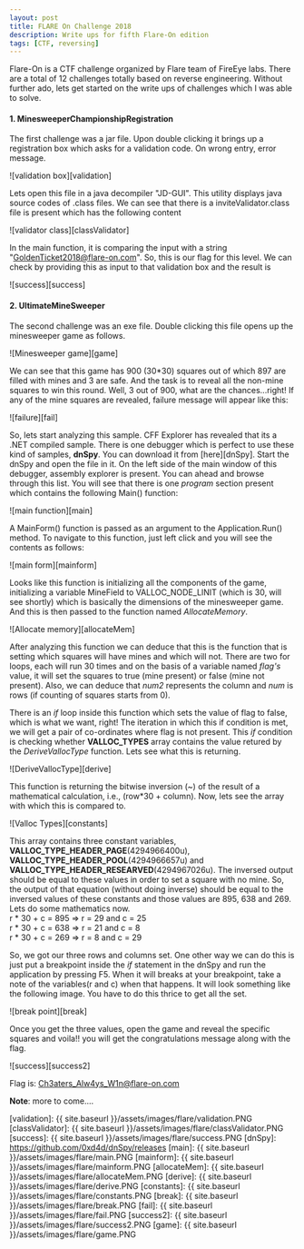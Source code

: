```yaml
---
layout: post
title: FLARE On Challenge 2018 
description: Write ups for fifth Flare-On edition
tags: [CTF, reversing]
---
```


Flare-On is a CTF challenge organized by Flare team of FireEye labs. There are a total of 12 challenges totally based on reverse engineering. Without further ado, lets get started on the write ups of challenges which I was able to solve.<!--more-->

#### 1. MinesweeperChampionshipRegistration

The first challenge was a jar file. Upon double clicking it brings up a registration box which asks for a validation code. On wrong entry, error message. 

![validation box][validation]

Lets open this file in a java decompiler "JD-GUI". This utility displays java source codes of .class files. We can see that there is a inviteValidator.class file is present which has the following content

![validator class][classValidator] 

In the main function, it is comparing the input with a string "GoldenTicket2018@flare-on.com". So, this is our flag for this level. We can check by providing this as input to that validation box and the result is

![success][success]  

#### 2. UltimateMineSweeper

The second challenge was an exe file. Double clicking this file opens up the minesweeper game as follows.  

![Minesweeper game][game]

We can see that this game has 900 (30\*30) squares out of which 897 are filled with mines and 3 are safe. And the task is to reveal all the non-mine squares to win this round. Well, 3 out of 900, what are the chances...right! If any of the mine squares are revealed, failure message will appear like this:  

![failure][fail]

So, lets start analyzing this sample. CFF Explorer has revealed that its a .NET compiled sample. There is one debugger which is perfect to use these kind of samples, __dnSpy__. You can download it from [here][dnSpy]. Start the dnSpy and open the file in it. On the left side of the main window of this debugger, assembly explorer is present. You can ahead and browse through this list. You will see that there is one _program_ section present which contains the following Main() function:  

![main function][main]

A MainForm() function is passed as an argument to the Application.Run() method. To navigate to this function, just left click and you will see the contents as follows:  

![main form][mainform]

Looks like this function is initializing all the components of the game, initializing a variable MineField to VALLOC_NODE_LINIT (which is 30, will see shortly) which is basically the dimensions of the minesweeper game. And this is then passed to the function named _AllocateMemory_.  

![Allocate memory][allocateMem]

After analyzing this function we can deduce that this is the function that is setting which squares will have mines and which will not. There are two for loops, each will run 30 times and on the basis of a variable named _flag's_ value, it will set the squares to true (mine present) or false (mine not present). Also, we can deduce that _num2_ represents the column and _num_ is rows (if counting of squares starts from 0). 

There is an _if_ loop inside this function which sets the value of flag to false, which is what we want, right! The iteration in which this if condition is met, we will get a pair of co-ordinates where flag is not present. This _if_ condition is checking whether __VALLOC_TYPES__ array contains the value retured by the _DeriveVallocType_ function. Lets see what this is returning.   

![DeriveVallocType][derive]

This function is returning the bitwise inversion (~) of the result of a mathematical calculation, i.e., (row\*30 + column). Now, lets see the array with which this is compared to.  

![Valloc Types][constants]

This array contains three constant variables, __VALLOC_TYPE_HEADER_PAGE__(4294966400u),  __VALLOC_TYPE_HEADER_POOL__(4294966657u) and  __VALLOC_TYPE_HEADER_RESEARVED__(4294967026u). The inversed output should be equal to these values in order to set a square with no mine. So, the output of that equation (without doing inverse) should be equal to the inversed values of these constants and those values are 895, 638 and 269. Lets do some mathematics now.  
r \* 30 + c = 895 => r = 29 and c = 25  
r \* 30 + c = 638 => r = 21 and c = 8  
r \* 30 + c = 269 => r = 8 and c = 29  

So, we got our three rows and columns set. One other way we can do this is just put a breakpoint inside the _if_ statement in the dnSpy and run the application by pressing F5. When it will breaks at your breakpoint, take a note of the variables(r and c) when that happens. It will look something like the following image. You have to do this thrice to get all the set.  

![break point][break]

Once you get the three values, open the game and reveal the specific squares and voila!! you will get the congratulations message along with the flag.  

![success][success2]

Flag is: Ch3aters_Alw4ys_W1n@flare-on.com  

__Note__: more to come....

[validation]: {{ site.baseurl }}/assets/images/flare/validation.PNG
[classValidator]: {{ site.baseurl }}/assets/images/flare/classValidator.PNG
[success]: {{ site.baseurl }}/assets/images/flare/success.PNG
[dnSpy]: https://github.com/0xd4d/dnSpy/releases
[main]: {{ site.baseurl }}/assets/images/flare/main.PNG
[mainform]: {{ site.baseurl }}/assets/images/flare/mainform.PNG
[allocateMem]: {{ site.baseurl }}/assets/images/flare/allocateMem.PNG
[derive]: {{ site.baseurl }}/assets/images/flare/derive.PNG
[constants]: {{ site.baseurl }}/assets/images/flare/constants.PNG
[break]: {{ site.baseurl }}/assets/images/flare/break.PNG
[fail]: {{ site.baseurl }}/assets/images/flare/fail.PNG
[success2]: {{ site.baseurl }}/assets/images/flare/success2.PNG
[game]: {{ site.baseurl }}/assets/images/flare/game.PNG
